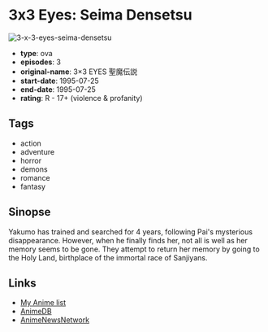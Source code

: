 # 3x3 Eyes: Seima Densetsu

![3-x-3-eyes-seima-densetsu](https://cdn.myanimelist.net/images/anime/7/12744.jpg)

-   **type**: ova
-   **episodes**: 3
-   **original-name**: 3×3 EYES 聖魔伝説
-   **start-date**: 1995-07-25
-   **end-date**: 1995-07-25
-   **rating**: R - 17+ (violence & profanity)

## Tags

-   action
-   adventure
-   horror
-   demons
-   romance
-   fantasy

## Sinopse

Yakumo has trained and searched for 4 years, following Pai's mysterious disappearance. However, when he finally finds her, not all is well as her memory seems to be gone. They attempt to return her memory by going to the Holy Land, birthplace of the immortal race of Sanjiyans.

## Links

-   [My Anime list](https://myanimelist.net/anime/1225/3x3_Eyes__Seima_Densetsu)
-   [AnimeDB](http://anidb.info/perl-bin/animedb.pl?show=anime&aid=3)
-   [AnimeNewsNetwork](http://www.animenewsnetwork.com/encyclopedia/anime.php?id=792)
